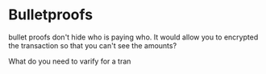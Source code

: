 # Bulletproofs



bullet proofs don't hide who is paying who. It would allow you to encrypted the transaction so that you can't see the amounts?


What do you need to varify for a tran